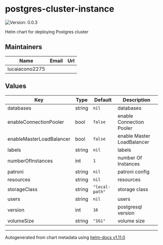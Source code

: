# postgres-cluster-instance

![Version: 0.0.3](https://img.shields.io/badge/Version-0.0.3-informational?style=flat-square)

Helm chart for deploying Postgres cluster

## Maintainers

| Name | Email | Url |
| ---- | ------ | --- |
| lucaiacono2275 |  |  |

## Values

| Key | Type | Default | Description |
|-----|------|---------|-------------|
| databases | string | `nil` | databases |
| enableConnectionPooler | bool | `false` | enable Connection Pooler |
| enableMasterLoadBalancer | bool | `false` | enable Master LoadBalancer |
| labels | string | `nil` | labels |
| numberOfInstances | int | `1` | number Of Instances |
| patroni | string | `nil` | patroni config |
| resources | string | `nil` | resources |
| storageClass | string | `"local-path"` | storage class |
| users | string | `nil` | users |
| version | int | `16` | postgresql version |
| volumeSize | string | `"1Gi"` | volume size |

----------------------------------------------
Autogenerated from chart metadata using [helm-docs v1.11.0](https://github.com/norwoodj/helm-docs/releases/v1.11.0)
